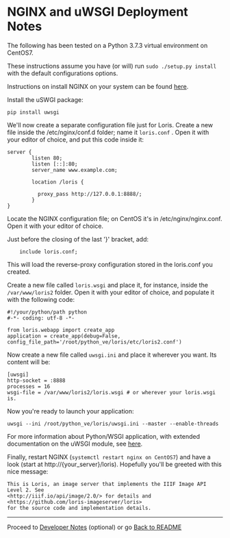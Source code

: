 NGINX and uWSGI Deployment Notes
=======================

The following has been tested on a Python 3.7.3 virtual environment on CentOS7.

These instructions assume you have (or will) run `sudo ./setup.py install` with the default configurations options.

Instructions on install NGINX on your system can be found [here](https://www.nginx.com/resources/wiki/start/topics/tutorials/install/).

Install the uSWGI package:

```
pip install uwsgi
```

We'll now create a separate configuration file just for Loris. Create a new file inside the /etc/nginx/conf.d folder; name it `loris.conf` . Open it with your editor of choice, and put this code inside it:

```
server {
        listen 80;
        listen [::]:80;
        server_name www.example.com;
                
        location /loris {

          proxy_pass http://127.0.0.1:8888/;
        }
}
```

Locate the NGINX configuration file; on CentOS it's in /etc/nginx/nginx.conf. Open it with your editor of choice.

Just before the closing of the last '}' bracket, add:

```
    include loris.conf;
```

This will load the reverse-proxy configuration stored in the loris.conf you created.

Create a new file called `loris.wsgi` and place it, for instance, inside the `/var/www/loris2` folder. Open it with your editor of choice, and populate it with the following code:

```
#!/your/python/path python
#-*- coding: utf-8 -*-

from loris.webapp import create_app
application = create_app(debug=False, config_file_path='/root/python_ve/loris/etc/loris2.conf')
```

Now create a new file called `uwsgi.ini` and place it wherever you want. Its content will be:

```
[uwsgi]
http-socket = :8888
processes = 16
wsgi-file = /var/www/loris2/loris.wsgi # or wherever your loris.wsgi is.
```

Now you're ready to launch your application:

```
uwsgi --ini /root/python_ve/loris/uwsgi.ini --master --enable-threads
```

For more information about Python/WSGI application, with extended documentation on the uWSGI module, see [here](https://uwsgi-docs.readthedocs.io/en/latest/WSGIquickstart.html).

Finally, restart NGINX (`systemctl restart nginx on CentOS7`) and have a look (start at http://{your_server}/loris). Hopefully you'll be greeted with this nice message:

```
This is Loris, an image server that implements the IIIF Image API Level 2. See
<http://iiif.io/api/image/2.0/> for details and <https://github.com/loris-imageserver/loris>
for the source code and implementation details.
```

* * *

Proceed to [Developer Notes](develop.md) (optional) or go [Back to README](../README.md)
